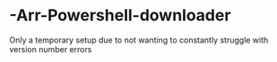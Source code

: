 # -Arr-Powershell-downloader
Only a temporary setup due to not wanting to constantly struggle with version number errors
